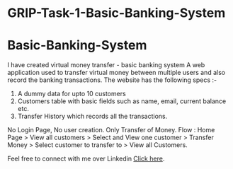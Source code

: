 # GRIP-Task-1-Basic-Banking-System
# Basic-Banking-System
I have created virtual money transfer - basic banking system
A web application used to transfer virtual money between multiple users and also record the banking transactions.
The website has the following specs :-
1. A dummy data for upto 10 customers
2. Customers table with basic fields such as name, email, current balance etc.
3. Transfer History which records all the transactions.

No Login Page, No user creation. Only Transfer of Money.
Flow : Home Page > View all customers > Select and View one customer > Transfer Money > Select customer to transfer to > View all Customers.

Feel free to connect with me over Linkedin [Click here](https://www.linkedin.com/in/kshitij-agrawal-3a557814b).
